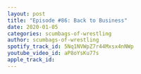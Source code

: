```yaml
---
layout: post
title: "Episode #86: Back to Business"
date: 2020-01-05
categories: scumbags-of-wrestling
author: scumbags-of-wrestling
spotify_track_id: 5Nq1NVWpZ7r44Mxsx4nNWp
youtube_video_id: aP8oYsKu77s
apple_track_id: 
---
```

